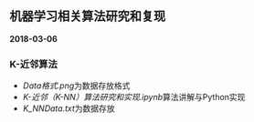 ## 机器学习相关算法研究和复现
**2018-03-06**
### K-近邻算法
- *Data格式.png*为数据存放格式
- *K-近邻（K-NN）算法研究和实现.ipynb*算法讲解与Python实现
- *K_NNData.txt*为数据存放
